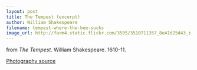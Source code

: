 ```yaml
---
layout: post
title: The Tempest (excerpt)
author: William Shakespeare
filename: tempest-where-the-bee-sucks
image_url: http://farm4.static.flickr.com/3595/3510711357_8e41d25d43_z.jpg
---
```


from _The Tempest_.  William Shakespeare.  1610-11.

[Photography source](http://www.flickr.com/photos/25677792@N05/3510711357/lightbox/)